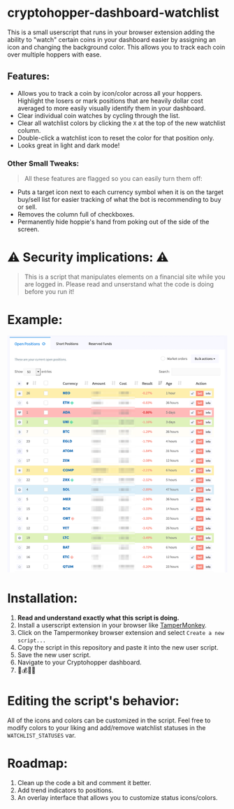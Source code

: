 # cryptohopper-dashboard-watchlist

This is a small userscript that runs in your browser extension adding the ability to "watch" certain coins in your dashboard easier by assigning an icon and changing the background color. This allows you to track each coin over multiple hoppers with ease.

## Features:

* Allows you to track a coin by icon/color across all your hoppers. Highlight the losers or mark positions that are heavily dollar cost averaged to more easily visually identify them in your dashboard.
* Clear individual coin watches by cycling through the list.
* Clear all watchlist colors by clicking the `X` at the top of the new watchlist column.
* Double-click a watchlist icon to reset the color for that position only.
* Looks great in light and dark mode!

### Other Small Tweaks:

> All these features are flagged so you can easily turn them off:

* Puts a target icon next to each currency symbol when it is on the target buy/sell list for easier tracking of what the bot is recommending to buy or sell.
* Removes the column full of checkboxes.
* Permanently hide hoppie's hand from poking out of the side of the screen.

# ⚠️ Security implications: ⚠️

> This is a script that manipulates elements on a financial site while you are logged in. Please read and unserstand what the code is doing before you run it!

# Example:

![Example dashboard with watchlist script.](cryptohopper-example.png)

# Installation:

1. **Read and understand exactly what this script is doing.**
2. Install a userscript extension in your browser like [TamperMonkey](https://www.tampermonkey.net/).
3. Click on the Tampermonkey browser extension and select `Create a new script...`
4. Copy the script in this repository and paste it into the new user script.
5. Save the new user script.
6. Navigate to your Cryptohopper dashboard.
7. 🤖💰🚀🌖

# Editing the script's behavior:

All of the icons and colors can be customized in the script. Feel free to modify colors to your liking and add/remove watchlist statuses in the `WATCHLIST_STATUSES` var.

# Roadmap:

1. Clean up the code a bit and comment it better.
2. Add trend indicators to positions.
3. An overlay interface that allows you to customize status icons/colors.
